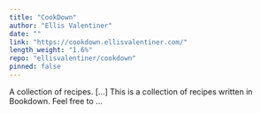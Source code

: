 ```yaml
---
title: "CookDown"
author: "Ellis Valentiner"
date: ""
link: "https://cookdown.ellisvalentiner.com/"
length_weight: "1.6%"
repo: "ellisvalentiner/cookdown"
pinned: false
---
```


A collection of recipes. [...] This is a collection of recipes written in Bookdown. Feel free to ...
